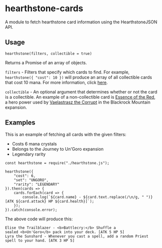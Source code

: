 # hearthstone-cards
A module to fetch hearthstone card information using the HearthstoneJSON API.

## Usage
```
hearthstone(filters, collectible = true)
```
Returns a Promise of an array of objects.

`filters` - Filters that specify which cards to find. For example, `hearthstone({ "cost": 10 })` will produce an array of all collectible cards that cost 10 mana. For more information, click [here](https://hearthstonejson.com/).

`collectible` - An optional argument that determines whether or not the card is a collectible. An example of a non-collectible card is [Essence of the Red](http://hearthstone.gamepedia.com/Essence_of_the_Red_(Normal)), a hero power used by [Vaelastrasz the Corrupt](http://hearthstone.gamepedia.com/Vaelastrasz_the_Corrupt) in the Blackrock Mountain expansion.

## Examples
This is an example of fetching all cards with the given filters:
- Costs 6 mana crystals
- Belongs to the Journey to Un'Goro expansion
- Legendary rarity
```
const hearthstone = require("./hearthstone.js");

hearthstone({
    "cost": 6,
    "set": "UNGORO",
    "rarity": "LEGENDARY"
}).then(cards => {
    cards.forEach(card => {
        console.log(`${card.name} - ${card.text.replace(/\n/g, " ")} [ATK ${card.attack} HP ${card.health}]`);
    });
}).catch(console.error);
```
The above code will produce this: 
```
Elise the Trailblazer - <b>Battlecry:</b> Shuffle a sealed <b>Un'Goro</b> pack into your deck. [ATK 5 HP 5]
Lyra the Sunshard - Whenever you cast a spell, add a random Priest spell to your hand. [ATK 3 HP 5]
```
